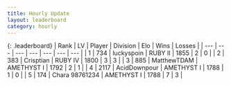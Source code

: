 ```yaml
---
title: Hourly Update
layout: leaderboard
category: hourly
---
```


{: .leaderboard}
| Rank | LV | Player | Division | Elo | Wins | Losses |
| --- | --- | --- | --- | --- | --- | --- |
| <span data-change="-">1</span> | 734 | <span title="ID: 512212">luckyspoin</span> | RUBY II | <span data-change="-">1855</span> | <span data-change="-">2</span> | <span data-change="-">0</span> |
| <span data-change="-1">2</span> | 383 | <span title="ID: 665674">Crisptian</span> | RUBY IV | <span data-change="0">1800</span> | <span data-change="3">3</span> | <span data-change="2">3</span> |
| <span data-change="-">3</span> | 885 | <span title="ID: 366840">MatthewTDAM</span> | AMETHYST I | <span data-change="-">1792</span> | <span data-change="-">2</span> | <span data-change="-">1</span> |
| <span data-change="-">4</span> | 2117 | <span title="ID: 304661">AcidDownpour</span> | AMETHYST I | <span data-change="-">1788</span> | <span data-change="-">1</span> | <span data-change="-">0</span> |
| <span data-change="-1">5</span> | 174 | <span title="ID: 356813">Chara 98761234</span> | AMETHYST I | <span data-change="34">1788</span> | <span data-change="4">7</span> | <span data-change="2">3</span> |